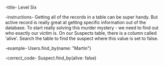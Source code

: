 -title-
  Level Six

-instructions-
  Getting all of the records in a table can be super handy. But active record
  is really great at getting specific information out of the database. To start
  really solving this murder mystery - we need to find out who exactly our victim is.
  On our Suspects table, there is a column called 'alive'. Search the table to find
  the suspect where this value is set to false.

-example-
  Users.find_by(name: "Martin")

-correct_code-
  Suspect.find_by(alive: false)
